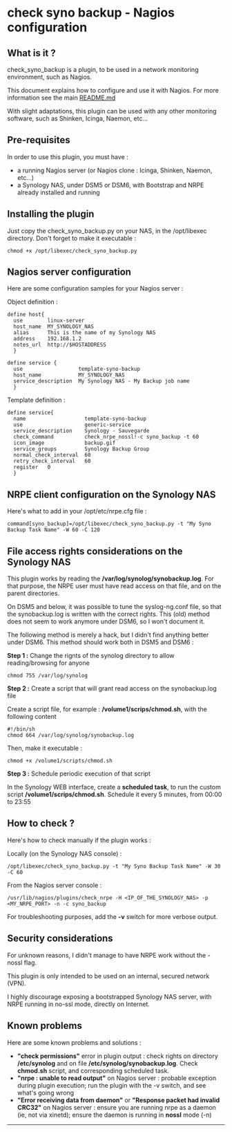 # check syno backup - Nagios configuration #

## What is it ? ##

check_syno_backup is a plugin, to be used in a network monitoring environment, such as Nagios. 

This document explains how to configure and use it with Nagios. For more information see the main [README.md](README.md "README file")

With slight adaptations, this plugin can be used with any other monitoring software, such as Shinken, Icinga, Naemon, etc... 


## Pre-requisites ##

In order to use this plugin, you must have :

- a running Nagios server (or Nagios clone : Icinga, Shinken, Naemon, etc...)
- a Synology NAS, under DSM5 or DSM6, with Bootstrap and NRPE already installed and running


## Installing the plugin ##

Just copy the check_syno_backup.py on your NAS, in the /opt/libexec directory. Don't forget to make it executable :

    chmod +x /opt/libexec/check_syno_backup.py
    

## Nagios server configuration ##

Here are some configuration samples for your Nagios server :

Object definition :

    define host{
      use        linux-server
      host_name  MY_SYNOLOGY_NAS   
      alias      This is the name of my Synology NAS   
      address    192.168.1.2
      notes_url  http://$HOSTADDRESS 
      }
    
    define service {
      use                  template-syno-backup
      host_name            MY_SYNOLOGY_NAS
      service_description  My Synology NAS - My Backup job name
      }
    

Template definition :

    define service{
      name                   template-syno-backup
      use                    generic-service
      service_description    Synology - Sauvegarde 
      check_command          check_nrpe_nossl!-c syno_backup -t 60
      icon_image             backup.gif
      service_groups         Synology Backup Group
      normal_check_interval  60
      retry_check_interval   60
      register   0
      }
    
## NRPE client configuration on the Synology NAS ##

Here's what to add in your /opt/etc/nrpe.cfg file :

    command[syno_backup]=/opt/libexec/check_syno_backup.py -t "My Syno Backup Task Name" -W 60 -C 120
    

## File access rights considerations on the Synology NAS ##

This plugin works by reading the **/var/log/synolog/synobackup.log**. For that purpose, the NRPE user must have read access on that file, and on the parent directories. 

On DSM5 and below, it was possible to tune the syslog-ng.conf file, so that the synobackup.log is written with the correct rights. This (old) method does not seem to work anymore under DSM6, so I won't document it. 

The following method is merely a hack, but I didn't find anything better under DSM6. This method should work both in DSM5 and DSM6 :

**Step 1 :** Change the rignts of the synolog directory to allow reading/browsing for anyone

    chmod 755 /var/log/synolog


**Step 2 :** Create a script that will grant read access on the synobackup.log file

Create a script file, for example : **/volume1/scrips/chmod.sh**, with the following content

    #!/bin/sh
    chmod 664 /var/log/synolog/synobackup.log
    
Then, make it executable :

    chmod +x /volume1/scripts/chmod.sh
  
**Step 3 :** Schedule periodic execution of that script

In the Synology WEB interface, create a **scheduled task**, to run the custom script **/volume1/scrips/chmod.sh**. Schedule it every 5 minutes, from 00:00 to 23:55  


## How to check ? ##

Here's how to check manually if the plugin works :

Locally (on the Synology NAS console) :
 
    /opt/libexec/check_syno_backup.py -t "My Syno Backup Task Name" -W 30 -C 60

From the Nagios server console : 

    /usr/lib/nagios/plugins/check_nrpe -H <IP_OF_THE_SYNOLOGY_NAS> -p <MY_NRPE_PORT> -n -c syno_backup

For troubleshooting purposes, add the **-v** switch for more verbose output.


## Security considerations ##

For unknown reasons, I didn't manage to have NRPE work without the -nossl flag. 

This plugin is only intended to be used on an internal, secured network (VPN). 

I highly discourage exposing a bootstrapped Synology NAS server, with NRPE running in no-ssl mode, directly on Internet.


## Known problems ##

Here are some known problems and solutions :

- **"check permissions"** error in plugin output : check rights on directory **/etc/synolog** and on file **/etc/synolog/synobackup.log**. Check **chmod.sh** script, and corresponding scheduled task.
- **"nrpe : unable to read output"** on Nagios server : probable exception during plugin execution; run the plugin with the -v switch, and see what's going wrong 
- **"Error receiving data from daemon"** or **"Response packet had invalid CRC32"** on Nagios server : ensure you are running nrpe as a daemon (ie, not via xinetd); ensure the daemon is running in **nossl** mode (-n)

****
